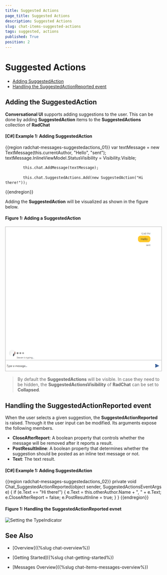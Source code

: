 ```yaml
---
title: Suggested Actions
page_title: Suggested Actions
description: Suggested Actions
slug: chat-items-suggested-actions
tags: suggested, actions
published: True
position: 2
---
```


# Suggested Actions

* [Adding SuggestedAction](#adding-suggested-action)
* [Handling the SuggestedActionReported event](#handling-the-suggestedactionreported)

## Adding the SuggestedAction

__Conversational UI__ supports adding suggestions to the user. This can be done by adding __SuggestedAction__ items to the __SuggestedActions__ collection of __RadChat__

#### __[C#] Example 1: Adding SuggestedAction__ 
{{region radchat-messages-suggestedactions_01}}
	 		var textMessage = new TextMessage(this.currentAuthor, "Hello", "sent");
            textMessage.InlineViewModel.StatusVisibility = Visibility.Visible;

            this.chat.AddMessage(textMessage);

            this.chat.SuggestedActions.Add(new SuggestedAction("Hi there!"));
{{endregion}}

Adding the __SuggestedAction__ will be visualized as shown in the figure below.

#### __Figure 1: Adding a SuggestedAction__
![Setting the TypeIndicator](images/RadChat_Items_TypeIndicator_01.png)

> By default the __SuggestedActions__ will be visible. In case they need to be hidden, the __SuggestedActionsVisibility__ of __RadChat__ can be set to __Collapsed__.

## Handling the SuggestedActionReported event

When the user selects a given suggestion, the __SuggestedActionReported__ is raised. Through it the user input can be modified. Its arguments expose the following members.

* __CloseAfterReport__: A boolean property that controls whether the message will be removed after it reports a result.
* __PostResultInline__: A boolean property that determines whether the suggestion should be posted as an inline text message or not.
* __Text__: The text result.

#### __[C#] Example 1: Adding SuggestedAction__ 
{{region radchat-messages-suggestedactions_02}}
	 private void Chat_SuggestedActionReported(object sender, SuggestedActionsEventArgs e)
        {
            if (e.Text == "Hi there!")
            {
                e.Text = this.otherAuthor.Name + ", " + e.Text;
                e.CloseAfterReport = false;
                e.PostResultInline = true;
            }
        }
{{endregion}}

#### __Figure 1: Handling the SuggestedActionReported evnet__
![Setting the TypeIndicator](images/RadChat_Items_TypeIndicator_02.png)

## See Also

* [Overview]({%slug chat-overview%})

* [Getting Started]({%slug chat-getting-started%})

* [Messages Overview]({%slug chat-items-messages-overview%})